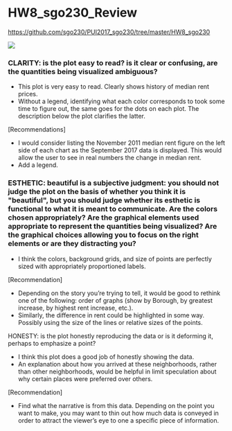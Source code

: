 # HW8_sgo230_Review
https://github.com/sgo230/PUI2017_sgo230/tree/master/HW8_sgo230

![](Cyclist_Fatalities_View.png)

### CLARITY: is the plot easy to read? is it clear or confusing, are the quantities being visualized ambiguous?
- This plot is very easy to read. Clearly shows history of median rent prices.
- Without a legend, identifying what each color corresponds to took some time to figure out, the same goes for the dots on each plot. The description below the plot clarifies the latter.

[Recommendations]
- I would consider listing the November 2011 median rent figure on the left side of each chart as the September 2017 data is displayed. This would allow the user to see in real numbers the change in median rent. 
- Add a legend.

### ESTHETIC: beautiful is a subjective judgment: you should not judge the plot on the basis of whether you think it is "beautiful", but you should judge whether its esthetic is functional to what it is meant to communicate. Are the colors chosen appropriately? Are the graphical elements used appropriate to represent the quantities being visualized? Are the graphical choices allowing you to focus on the right elements or are they distracting you?
- I think the colors, background grids, and size of points are perfectly sized with appropriately proportioned labels. 

[Recommendation]
- Depending on the story you’re trying to tell, it would be good to rethink one of the following: order of graphs (show by Borough, by greatest increase, by highest rent increase, etc.).
- Similarly, the difference in rent could be highlighted in some way. Possibly using the size of the lines or relative sizes of the points.

HONESTY: is the plot honestly reproducing the data or is it deforming it, perhaps to emphasize a point?
- I think this plot does a good job of honestly showing the data.
- An explanation about how you arrived at these neighborhoods, rather than other neighborhoods, would be helpful in limit speculation about why certain places were preferred over others.

[Recommendation]
- Find what the narrative is from this data. Depending on the point you want to make, you may want to thin out how much data is conveyed in order to attract the viewer’s eye to one a specific piece of information.
